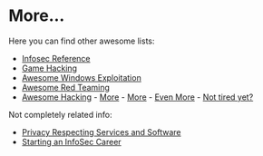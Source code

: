 # More... 

Here you can find other awesome lists:

* [Infosec Reference](https://github.com/rmusser01/Infosec_Reference)
* [Game Hacking](https://github.com/dsasmblr/game-hacking)
* [Awesome Windows Exploitation](https://github.com/enddo/awesome-windows-exploitation)
* [Awesome Red Teaming](https://github.com/yeyintminthuhtut/Awesome-Red-Teaming)
* [Awesome Hacking](https://github.com/carpedm20/awesome-hacking) - [More](https://github.com/Hack-with-Github/Awesome-Hacking) - [More](https://github.com/pe3zx/my-awesome) - [Even More](https://github.com/vitalysim/Awesome-Hacking-Resources) - [Not tired yet?](https://github.com/jekil/awesome-hacking)

Not completely related info:

* [Privacy Respecting Services and Software](https://github.com/nikitavoloboev/privacy-respecting)
* [Starting an InfoSec Career](https://tisiphone.net/2015/10/12/starting-an-infosec-career-the-megamix-chapters-1-3/)
